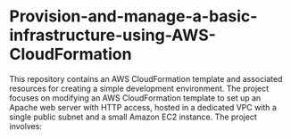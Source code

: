 # Provision-and-manage-a-basic-infrastructure-using-AWS-CloudFormation
This repository contains an AWS CloudFormation template and associated resources for creating a simple development environment. The project focuses on modifying an AWS CloudFormation template to set up an Apache web server with HTTP access, hosted in a dedicated VPC with a single public subnet and a small Amazon EC2 instance. The project involves:
